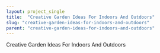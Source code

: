```yaml
---
layout: project_single
title:  "Creative Garden Ideas For Indoors And Outdoors"
slug: "creative-garden-ideas-for-indoors-and-outdoors"
parent: "creative-garden-ideas-for-indoors-and-outdoors"
---
```

Creative Garden Ideas For Indoors And Outdoors